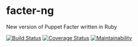 # facter-ng
New version of Puppet Facter written in Ruby 

[![Build Status](https://travis-ci.org/puppetlabs/facter-ng.svg?branch=master)](https://travis-ci.org/puppetlabs/facter-ng?branch=master)
[![Coverage Status](https://coveralls.io/repos/github/puppetlabs/facter-ng/badge.svg?branch=master)](https://coveralls.io/github/puppetlabs/facter-ng?branch=master)
[![Maintainability](https://api.codeclimate.com/v1/badges/bf43445f767f2d64170a/maintainability)](https://codeclimate.com/github/puppetlabs/facter-ng/maintainability)
